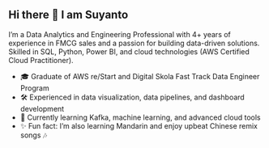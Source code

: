## Hi there 👋 I am Suyanto
I’m a Data Analytics and Engineering Professional with 4+ years of experience in FMCG sales and a passion for building data-driven solutions. Skilled in SQL, Python, Power BI, and cloud technologies (AWS Certified Cloud Practitioner).

- 🎓 Graduate of AWS re/Start and Digital Skola Fast Track Data Engineer Program
- 🛠️ Experienced in data visualization, data pipelines, and dashboard development
- 🌱 Currently learning Kafka, machine learning, and advanced cloud tools
- ✨ Fun fact: I’m also learning Mandarin and enjoy upbeat Chinese remix songs 🎶
<!--
**Yuandro/Yuandro** is a ✨ _special_ ✨ repository because its `README.md` (this file) appears on your GitHub profile.

Here are some ideas to get you started:

- 🔭 I’m currently working on ...
- 🌱 I’m currently learning ...
- 👯 I’m looking to collaborate on ...
- 🤔 I’m looking for help with ...
- 💬 Ask me about ...
- 📫 How to reach me: ...
- 😄 Pronouns: ...
- ⚡ Fun fact: ...
-->
